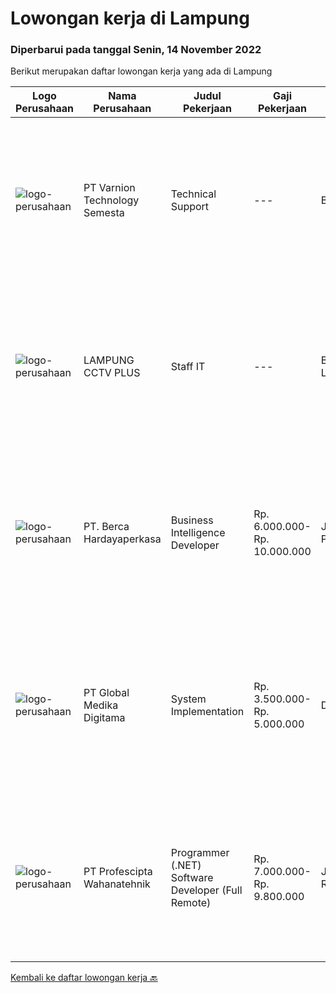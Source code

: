 
  # Lowongan kerja di Lampung

  ### Diperbarui pada tanggal Senin, 14 November 2022

  Berikut merupakan daftar lowongan kerja yang ada di Lampung

  |Logo Perusahaan | Nama Perusahaan | Judul Pekerjaan | Gaji Pekerjaan | Lokasi | Deskripsi | Tanggal diunggah | Pranala |
  | -------------- | --------------- | --------------- | --------- | --------- | -------------- | ------- | ----------- |
  |![logo-perusahaan](https://image-service-cdn.seek.com.au/c3653392ad4eb1ef6381b31b6c28078cf1dd9231/ee4dce1061f3f616224767ad58cb2fc751b8d2dc)|PT Varnion Technology Semesta|Technical Support|---|Bali|Deskripsi Pekerjaan : Instalasi, pemeliharaan dan penyelesaian masalah di jaringan infrastruktur dan jaringan klien (Wireless, Fiber Optic, LAN,...|Kamis, 03 November 2022|https://www.jobstreet.co.id/id/job/technical-support-4092256?token=0~f7709b38-6d25-4138-bcd4-dfb31dd1206c&sectionRank=1&jobId=jobstreet-id-job-4092256|
|![logo-perusahaan](https://i.ibb.co/sqvTCh9/112815900-stock-vector-no-image-available-icon-flat-vector.webp)|LAMPUNG CCTV PLUS|Staff IT|---|Bandar Lampung|Kualifikasi Pekerjaan Usia maksimal 30 tahun Pendidikan minimal S1 Memiliki kendaraan pribadi ( motor dan SIM C) Memiliki pengalaman yang relevan...|Selasa, 25 Oktober 2022|https://www.jobstreet.co.id/id/job/staff-it-4080026?token=0~f7709b38-6d25-4138-bcd4-dfb31dd1206c&sectionRank=2&jobId=jobstreet-id-job-4080026|
|![logo-perusahaan](https://image-service-cdn.seek.com.au/6a76252207cfed561e664c874d4631f4aefd8409/ee4dce1061f3f616224767ad58cb2fc751b8d2dc)|PT. Berca Hardayaperkasa|Business Intelligence Developer|Rp. 6.000.000-Rp. 10.000.000|Jakarta Pusat|Job Description: Spearheaded business intelligence team to provide data driven solution for business problem Responsible to be internal consulant for...|Jumat, 28 Oktober 2022|https://www.jobstreet.co.id/id/job/business-intelligence-developer-4073271?token=0~f7709b38-6d25-4138-bcd4-dfb31dd1206c&sectionRank=3&jobId=jobstreet-id-job-4073271|
|![logo-perusahaan](https://image-service-cdn.seek.com.au/4b282eaf2c65d61f8532d8ff00b352f8e7d77e7d/ee4dce1061f3f616224767ad58cb2fc751b8d2dc)|PT Global Medika Digitama|System Implementation|Rp. 3.500.000-Rp. 5.000.000|Denpasar|Syarat Kualifikasi Memiliki kemampuan komunikasi interpersonal yang baik Mampu bekerja secara multitasking &amp; manajemen waktu yang efisien Mampu...|Senin, 17 Oktober 2022|https://www.jobstreet.co.id/id/job/system-implementation-4069702?token=0~f7709b38-6d25-4138-bcd4-dfb31dd1206c&sectionRank=4&jobId=jobstreet-id-job-4069702|
|![logo-perusahaan](https://image-service-cdn.seek.com.au/bef80762c5f9584e231217c627ef6f9366387b73/ee4dce1061f3f616224767ad58cb2fc751b8d2dc)|PT Profescipta Wahanatehnik|Programmer (.NET)  Software Developer (Full Remote)|Rp. 7.000.000-Rp. 9.800.000|Jakarta Raya|Responsibilities : Full Remote. Any candidates across Indonesia are welcome, Develop efficient code based on Functional requirements from business...|Selasa, 18 Oktober 2022|https://www.jobstreet.co.id/id/job/programmer-.net-software-developer-full-remote-4070990?token=0~f7709b38-6d25-4138-bcd4-dfb31dd1206c&sectionRank=5&jobId=jobstreet-id-job-4070990|


  [Kembali ke daftar lowongan kerja 🔙](../README.md#daftar-lowongan-kerja)
  